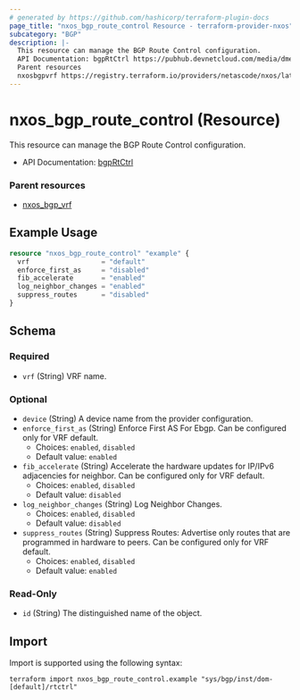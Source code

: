 ```yaml
---
# generated by https://github.com/hashicorp/terraform-plugin-docs
page_title: "nxos_bgp_route_control Resource - terraform-provider-nxos"
subcategory: "BGP"
description: |-
  This resource can manage the BGP Route Control configuration.
  API Documentation: bgpRtCtrl https://pubhub.devnetcloud.com/media/dme-docs-10-2-2/docs/Routing%20and%20Forwarding/bgp:RtCtrl/
  Parent resources
  nxosbgpvrf https://registry.terraform.io/providers/netascode/nxos/latest/docs/resources/bgp_vrf
---
```


# nxos_bgp_route_control (Resource)

This resource can manage the BGP Route Control configuration.

- API Documentation: [bgpRtCtrl](https://pubhub.devnetcloud.com/media/dme-docs-10-2-2/docs/Routing%20and%20Forwarding/bgp:RtCtrl/)

### Parent resources

- [nxos_bgp_vrf](https://registry.terraform.io/providers/netascode/nxos/latest/docs/resources/bgp_vrf)

## Example Usage

```terraform
resource "nxos_bgp_route_control" "example" {
  vrf                  = "default"
  enforce_first_as     = "disabled"
  fib_accelerate       = "enabled"
  log_neighbor_changes = "enabled"
  suppress_routes      = "disabled"
}
```

<!-- schema generated by tfplugindocs -->
## Schema

### Required

- `vrf` (String) VRF name.

### Optional

- `device` (String) A device name from the provider configuration.
- `enforce_first_as` (String) Enforce First AS For Ebgp. Can be configured only for VRF default.
  - Choices: `enabled`, `disabled`
  - Default value: `enabled`
- `fib_accelerate` (String) Accelerate the hardware updates for IP/IPv6 adjacencies for neighbor. Can be configured only for VRF default.
  - Choices: `enabled`, `disabled`
  - Default value: `disabled`
- `log_neighbor_changes` (String) Log Neighbor Changes.
  - Choices: `enabled`, `disabled`
  - Default value: `disabled`
- `suppress_routes` (String) Suppress Routes: Advertise only routes that are programmed in hardware to peers. Can be configured only for VRF default.
  - Choices: `enabled`, `disabled`
  - Default value: `enabled`

### Read-Only

- `id` (String) The distinguished name of the object.

## Import

Import is supported using the following syntax:

```shell
terraform import nxos_bgp_route_control.example "sys/bgp/inst/dom-[default]/rtctrl"
```
